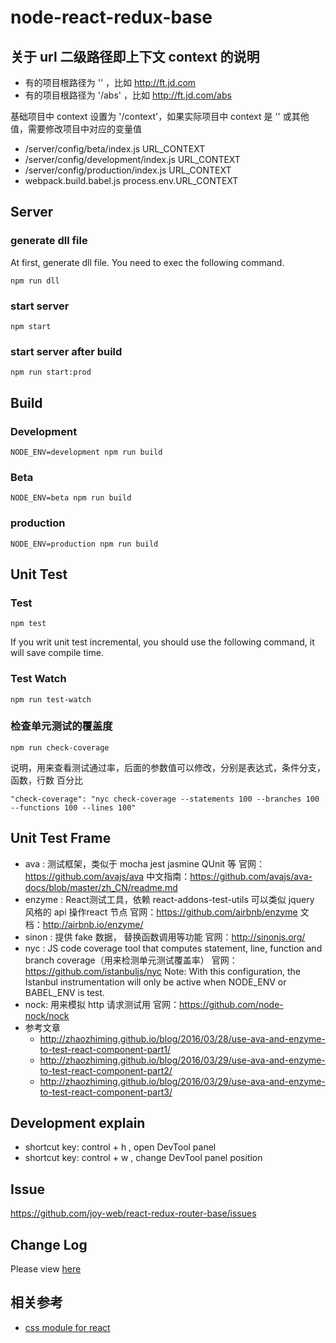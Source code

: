 # node-react-redux-base

## 关于 url 二级路径即上下文 context 的说明

* 有的项目根路径为 '' ，比如 http://ft.jd.com
* 有的项目根路径为 '/abs' ，比如 http://ft.jd.com/abs

基础项目中 context 设置为 '/context'，如果实际项目中 context 是 '' 或其他值，需要修改项目中对应的变量值

* /server/config/beta/index.js   URL_CONTEXT
* /server/config/development/index.js   URL_CONTEXT
* /server/config/production/index.js   URL_CONTEXT
* webpack.build.babel.js    process.env.URL_CONTEXT

## Server 

### generate dll file

At first, generate dll file. You need to exec the following command.

```
npm run dll
```

### start server

```
npm start
```

### start server after build

```
npm run start:prod
```

## Build

### Development

```
NODE_ENV=development npm run build
```

### Beta

```
NODE_ENV=beta npm run build
```

### production

```
NODE_ENV=production npm run build
```

## Unit Test

### Test
```
npm test
```

If you writ unit test incremental, you should use the following command, it will save compile time.

### Test Watch
```
npm run test-watch
```

### 检查单元测试的覆盖度
```
npm run check-coverage
```

说明，用来查看测试通过率，后面的参数值可以修改，分别是表达式，条件分支，函数，行数 百分比
```
"check-coverage": "nyc check-coverage --statements 100 --branches 100 --functions 100 --lines 100"
```


## Unit Test Frame

* ava : 测试框架，类似于 mocha jest jasmine QUnit 等
  官网：https://github.com/avajs/ava
  中文指南：https://github.com/avajs/ava-docs/blob/master/zh_CN/readme.md
* enzyme : React测试工具，依赖 react-addons-test-utils 可以类似 jquery 风格的 api 操作react 节点
  官网：https://github.com/airbnb/enzyme
  文档：http://airbnb.io/enzyme/
* sinon : 提供 fake 数据， 替换函数调用等功能
  官网：http://sinonjs.org/
* nyc : JS code coverage tool that computes statement, line, function and branch coverage（用来检测单元测试覆盖率）
  官网：https://github.com/istanbuljs/nyc
  Note: With this configuration, the Istanbul instrumentation will only be active when NODE_ENV or BABEL_ENV is test.
* nock: 用来模拟 http 请求测试用
  官网：https://github.com/node-nock/nock
* 参考文章
  * http://zhaozhiming.github.io/blog/2016/03/28/use-ava-and-enzyme-to-test-react-component-part1/
  * http://zhaozhiming.github.io/blog/2016/03/29/use-ava-and-enzyme-to-test-react-component-part2/
  * http://zhaozhiming.github.io/blog/2016/03/29/use-ava-and-enzyme-to-test-react-component-part3/

## Development explain

* shortcut key: control + h , open DevTool panel
* shortcut key: control + w , change DevTool panel position

## Issue

https://github.com/joy-web/react-redux-router-base/issues

## Change Log

Please view [here](./CHANGELOG.md)

## 相关参考

* [css module for react](https://github.com/camsong/blog/issues/5)
